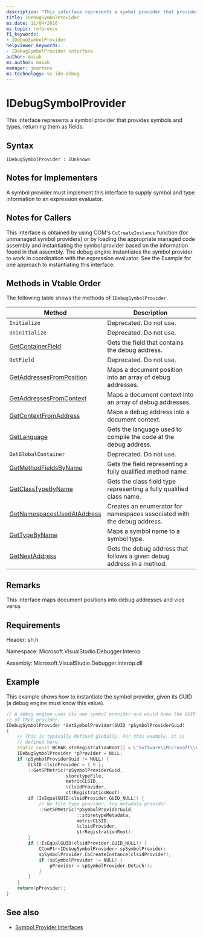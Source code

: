 ```yaml
---
description: "This interface represents a symbol provider that provides symbols and types, returning them as fields."
title: IDebugSymbolProvider
ms.date: 11/04/2016
ms.topic: reference
f1_keywords:
- IDebugSymbolProvider
helpviewer_keywords:
- IDebugSymbolProvider interface
author: maiak
ms.author: maiak
manager: jmartens
ms.technology: vs-ide-debug
---
```

# IDebugSymbolProvider

This interface represents a symbol provider that provides symbols and types, returning them as fields.

## Syntax

```
IDebugSymbolProvider : IUnknown
```

## Notes for Implementers
A symbol provider must implement this interface to supply symbol and type information to an expression evaluator.

## Notes for Callers
This interface is obtained by using COM's `CoCreateInstance` function (for unmanaged symbol providers) or by loading the appropriate managed code assembly and instantiating the symbol provider based on the information found in that assembly. The debug engine instantiates the symbol provider to work in coordination with the expression evaluator. See the Example for one approach to instantiating this interface.

## Methods in Vtable Order
The following table shows the methods of `IDebugSymbolProvider`.

|Method|Description|
|------------|-----------------|
|`Initialize`|Deprecated. Do not use.|
|`Uninitialize`|Deprecated. Do not use.|
|[GetContainerField](../../../extensibility/debugger/reference/idebugsymbolprovider-getcontainerfield.md)|Gets the field that contains the debug address.|
|`GetField`|Deprecated. Do not use.|
|[GetAddressesFromPosition](../../../extensibility/debugger/reference/idebugsymbolprovider-getaddressesfromposition.md)|Maps a document position into an array of debug addresses.|
|[GetAddressesFromContext](../../../extensibility/debugger/reference/idebugsymbolprovider-getaddressesfromcontext.md)|Maps a document context into an array of debug addresses.|
|[GetContextFromAddress](../../../extensibility/debugger/reference/idebugsymbolprovider-getcontextfromaddress.md)|Maps a debug address into a document context.|
|[GetLanguage](../../../extensibility/debugger/reference/idebugsymbolprovider-getlanguage.md)|Gets the language used to compile the code at the debug address.|
|`GetGlobalContainer`|Deprecated. Do not use.|
|[GetMethodFieldsByName](../../../extensibility/debugger/reference/idebugsymbolprovider-getmethodfieldsbyname.md)|Gets the field representing a fully qualified method name.|
|[GetClassTypeByName](../../../extensibility/debugger/reference/idebugsymbolprovider-getclasstypebyname.md)|Gets the class field type representing a fully qualified class name.|
|[GetNamespacesUsedAtAddress](../../../extensibility/debugger/reference/idebugsymbolprovider-getnamespacesusedataddress.md)|Creates an enumerator for namespaces associated with the debug address.|
|[GetTypeByName](../../../extensibility/debugger/reference/idebugsymbolprovider-gettypebyname.md)|Maps a symbol name to a symbol type.|
|[GetNextAddress](../../../extensibility/debugger/reference/idebugsymbolprovider-getnextaddress.md)|Gets the debug address that follows a given debug address in a method.|

## Remarks
This interface maps document positions into debug addresses and vice versa.

## Requirements
Header: sh.h

Namespace: Microsoft.VisualStudio.Debugger.Interop

Assembly: Microsoft.VisualStudio.Debugger.Interop.dll

## Example
This example shows how to instantiate the symbol provider, given its GUID (a debug engine must know this value).

```cpp
// A debug engine uses its own symbol provider and would know the GUID
// of that provider.
IDebugSymbolProvider *GetSymbolProvider(GUID *pSymbolProviderGuid)
{
    // This is typically defined globally. For this example, it is
    // defined here.
    static const WCHAR strRegistrationRoot[] = L"Software\\Microsoft\\VisualStudio\\8.0Exp";
    IDebugSymbolProvider *pProvider = NULL;
    if (pSymbolProviderGuid != NULL) {
        CLSID clsidProvider = { 0 };
        ::GetSPMetric(*pSymbolProviderGuid,
                      storetypeFile,
                      metricCLSID,
                      &clsidProvider,
                      strRegistrationRoot);
        if (IsEqualGUID(clsidProvider,GUID_NULL)) {
            // No file type provider, try metadata provider.
            ::GetSPMetric(*pSymbolProviderGuid,
                          ::storetypeMetadata,
                          metricCLSID,
                          &clsidProvider,
                          strRegistrationRoot);
        }
        if (!IsEqualGUID(clsidProvider,GUID_NULL)) {
            CComPtr<IDebugSymbolProvider> spSymbolProvider;
            spSymbolProvider.CoCreateInstance(clsidProvider);
            if (spSymbolProvider != NULL) {
                pProvider = spSymbolProvider.Detach();
            }
        }
    }
    return(pProvider);
}
```

## See also
- [Symbol Provider Interfaces](../../../extensibility/debugger/reference/symbol-provider-interfaces.md)
